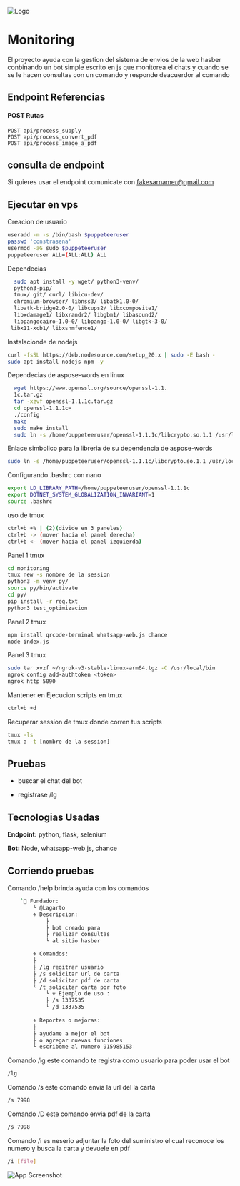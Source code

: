 
![Logo](https://raw.githubusercontent.com/Moubotred/monitoring/main/ico/image(1).png)

# Monitoring

El proyecto ayuda con la gestion del sistema de envios de la web hasber conbinando un bot simple escrito en js que monitorea el chats y cuando se se le hacen consultas con un comando y responde deacuerdor al comando

## Endpoint Referencias

#### POST Rutas

```http
POST api/process_supply
POST api/process_convert_pdf
POST api/process_image_a_pdf
```


## consulta de endpoint

Si quieres usar el endpoint comunicate con fakesarnamer@gmail.com


## Ejecutar en vps



Creacion de usuario
```bash
useradd -m -s /bin/bash $puppeteeruser
passwd 'constrasena'
usermod -aG sudo $puppeteeruser
puppeteeruser ALL=(ALL:ALL) ALL

```
Dependecias

```bash
  sudo apt install -y wget/ python3-venv/   
  python3-pip/ 
  tmux/ git/ curl/ libicu-dev/
  chromium-browser/ libnss3/ libatk1.0-0/
  libatk-bridge2.0-0/ libcups2/ libxcomposite1/   
  libxdamage1/ libxrandr2/ libgbm1/ libasound2/ 
  libpangocairo-1.0-0/ libpango-1.0-0/ libgtk-3-0/ 
 libx11-xcb1/ libxshmfence1/

```

Instalacionde de nodejs

```bash
curl -fsSL https://deb.nodesource.com/setup_20.x | sudo -E bash -
sudo apt install nodejs npm -y
```

Dependecias de aspose-words en linux 

```bash
  wget https://www.openssl.org/source/openssl-1.1. 
  1c.tar.gz
  tar -xzvf openssl-1.1.1c.tar.gz
  cd openssl-1.1.1c=
  ./config
  make
  sudo make install 
  sudo ln -s /home/puppeteeruser/openssl-1.1.1c/libcrypto.so.1.1 /usr/local/lib/libcrypto.so
```
Enlace simbolico para la libreria de su dependencia de aspose-words

```bash
sudo ln -s /home/puppeteeruser/openssl-1.1.1c/libcrypto.so.1.1 /usr/local/lib/libcrypto.so
```

Configurando .bashrc con nano 
```bash
export LD_LIBRARY_PATH=/home/puppeteeruser/openssl-1.1.1c
export DOTNET_SYSTEM_GLOBALIZATION_INVARIANT=1
source .bashrc
```
uso de tmux

```bash
ctrl+b +% | (2)(divide en 3 paneles)
ctrl+b -> (mover hacia el panel derecha)
ctrl+b <- (mover hacia el panel izquierda)
```

Panel 1 tmux

```bash
cd monitoring
tmux new -s nombre de la session
python3 -m venv py/
source py/bin/activate
cd py/
pip install -r req.txt
python3 test_optimizacion
```

Panel 2 tmux

```bash
npm install qrcode-terminal whatsapp-web.js chance
node index.js
```

Panel 3 tmux
```bash
sudo tar xvzf ~/ngrok-v3-stable-linux-arm64.tgz -C /usr/local/bin
ngrok config add-authtoken <token>
ngrok http 5090
```

Mantener en Ejecucion scripts en tmux
```bash
ctrl+b +d
```

Recuperar session de tmux donde corren tus scripts
```bash
tmux -ls
tmux a -t [nombre de la session]
```

## Pruebas

- buscar el chat del bot

- registrase /lg


## Tecnologias Usadas

**Endpoint:** python, flask, selenium

**Bot:** Node, whatsapp-web.js, chance


## Corriendo pruebas

Comando /help brinda ayuda con los comandos
```bash
    `👑 Fundador:
        └ @Lagarto 
        ⚜ Descripcion:
            ├
            ├ bot creado para 
            ├ realizar consultas
            └ al sitio hasber

        ⚜ Comandos:
        ├
        ├ /lg regitrar usuario 
        ├ /s solicitar url de carta
        ├ /d solicitar pdf de carta
        └ /t solicitar carta por foto
            └ ⚜ Ejemplo de uso :
            ├ /s 1337535
            └ /d 1337535   
            
        ⚜ Reportes o mejoras: 
        ├
        ├ ayudame a mejor el bot 
        ├ o agregar nuevas funciones
        └ escribeme al numero 915985153
```
Comando /lg este comando te registra como usuario para poder usar el bot
```bash
/lg 
```


Comando /s este comando envia la url del la carta
```bash
/s 7998
```

Comando /D este comando envia pdf de la carta
```bash
/s 7998
```

Comando /i es neserio adjuntar la foto del suministro el cual reconoce los numero y busca la carta y devuele en pdf
```bash
/i [file]
```
![App Screenshot](https://raw.githubusercontent.com/Moubotred/monitoring/main/ico/file.jpg)

